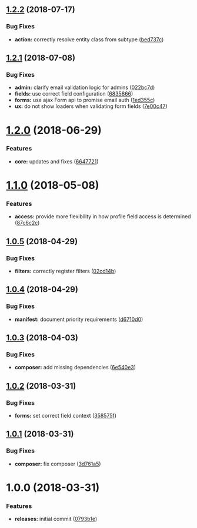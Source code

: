 <a name="1.2.2"></a>
## [1.2.2](https://github.com/hypeJunctionPro/Elgg3-hypeProfile/compare/1.2.1...1.2.2) (2018-07-17)


### Bug Fixes

* **action:** correctly resolve entity class from subtype ([bed737c](https://github.com/hypeJunctionPro/Elgg3-hypeProfile/commit/bed737c))



<a name="1.2.1"></a>
## [1.2.1](https://github.com/hypeJunctionPro/Elgg3-hypeProfile/compare/1.2.0...1.2.1) (2018-07-08)


### Bug Fixes

* **admin:** clarify email validation logic for admins ([022bc7d](https://github.com/hypeJunctionPro/Elgg3-hypeProfile/commit/022bc7d))
* **fields:** use correct field configuration ([6835866](https://github.com/hypeJunctionPro/Elgg3-hypeProfile/commit/6835866))
* **forms:** use ajax Form api to promise email auth ([1ed355c](https://github.com/hypeJunctionPro/Elgg3-hypeProfile/commit/1ed355c))
* **ux:** do not show loaders when validating form fields ([7e00c47](https://github.com/hypeJunctionPro/Elgg3-hypeProfile/commit/7e00c47))



<a name="1.2.0"></a>
# [1.2.0](https://github.com/hypeJunctionPro/Elgg3-hypeProfile/compare/1.1.0...1.2.0) (2018-06-29)


### Features

* **core:** updates and fixes ([6647721](https://github.com/hypeJunctionPro/Elgg3-hypeProfile/commit/6647721))



<a name="1.1.0"></a>
# [1.1.0](https://github.com/hypeJunctionPro/Elgg3-hypeProfile/compare/1.0.5...1.1.0) (2018-05-08)


### Features

* **access:** provide more flexibility in how profile field access is determined ([87c6c2c](https://github.com/hypeJunctionPro/Elgg3-hypeProfile/commit/87c6c2c))



<a name="1.0.5"></a>
## [1.0.5](https://github.com/hypeJunctionPro/Elgg3-hypeProfile/compare/1.0.4...1.0.5) (2018-04-29)


### Bug Fixes

* **filters:** correctly register filters ([02cd14b](https://github.com/hypeJunctionPro/Elgg3-hypeProfile/commit/02cd14b))



<a name="1.0.4"></a>
## [1.0.4](https://github.com/hypeJunctionPro/Elgg3-hypeProfile/compare/1.0.3...1.0.4) (2018-04-29)


### Bug Fixes

* **manifest:** document priority requirements ([d6710d0](https://github.com/hypeJunctionPro/Elgg3-hypeProfile/commit/d6710d0))



<a name="1.0.3"></a>
## [1.0.3](https://github.com/hypeJunctionPro/Elgg3-hypeProfile/compare/1.0.2...1.0.3) (2018-04-03)


### Bug Fixes

* **composer:** add missing dependencies ([6e540e3](https://github.com/hypeJunctionPro/Elgg3-hypeProfile/commit/6e540e3))



<a name="1.0.2"></a>
## [1.0.2](https://github.com/hypeJunctionPro/Elgg3-hypeProfile/compare/1.0.1...1.0.2) (2018-03-31)


### Bug Fixes

* **forms:** set correct field context ([358575f](https://github.com/hypeJunctionPro/Elgg3-hypeProfile/commit/358575f))



<a name="1.0.1"></a>
## [1.0.1](https://github.com/hypeJunctionPro/Elgg3-hypeProfile/compare/1.0.0...1.0.1) (2018-03-31)


### Bug Fixes

* **composer:** fix composer ([3d761a5](https://github.com/hypeJunctionPro/Elgg3-hypeProfile/commit/3d761a5))



<a name="1.0.0"></a>
# 1.0.0 (2018-03-31)


### Features

* **releases:** initial commit ([0793b1e](https://github.com/hypeJunctionPro/Elgg3-hypeProfile/commit/0793b1e))



